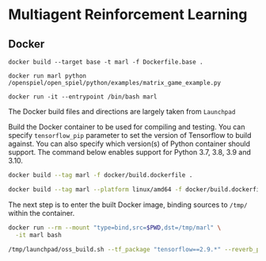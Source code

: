 # Multiagent Reinforcement Learning


## Docker

`docker build --target base -t marl -f Dockerfile.base .`

`docker run marl python /openspiel/open_spiel/python/examples/matrix_game_example.py`

`docker run -it --entrypoint /bin/bash marl`


The Docker build files and directions are largely taken from `Launchpad`

Build the Docker container to be used for compiling and testing. You can specify `tensorflow_pip` parameter to set the version of Tensorflow to build against. You can also specify which version(s) of Python container should support. The command below enables support for Python 3.7, 3.8, 3.9 and 3.10.
```bash
docker build --tag marl -f docker/build.dockerfile .

```
```bash
docker build --tag marl --platform linux/amd64 -f docker/build.dockerfile .
```

The next step is to enter the built Docker image, binding sources to `/tmp/` within the container.
```bash
docker run --rm --mount "type=bind,src=$PWD,dst=/tmp/marl" \
  -it marl bash
```

```bash
/tmp/launchpad/oss_build.sh --tf_package "tensorflow==2.9.*" --reverb_package "dm-reverb==0.7.2"
```
